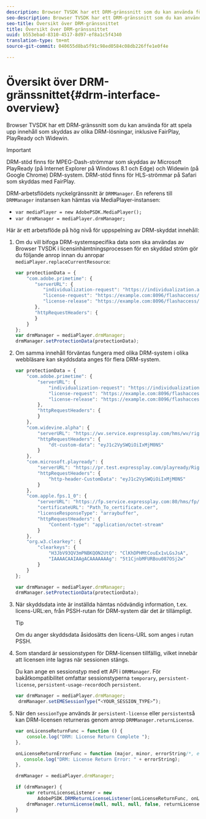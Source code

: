 ```yaml
---
description: Browser TVSDK har ett DRM-gränssnitt som du kan använda för att spela upp innehåll som skyddas av olika DRM-lösningar, inklusive FairPlay, PlayReady och Widewin.
seo-description: Browser TVSDK har ett DRM-gränssnitt som du kan använda för att spela upp innehåll som skyddas av olika DRM-lösningar, inklusive FairPlay, PlayReady och Widewin.
seo-title: Översikt över DRM-gränssnittet
title: Översikt över DRM-gränssnittet
uuid: b553ebad-8310-4517-8d97-ef8a1c5f4340
translation-type: tm+mt
source-git-commit: 040655d8ba5f91c98ed0584c08db226ffe1e0f4e

---
```



# Översikt över DRM-gränssnittet{#drm-interface-overview}

Browser TVSDK har ett DRM-gränssnitt som du kan använda för att spela upp innehåll som skyddas av olika DRM-lösningar, inklusive FairPlay, PlayReady och Widewin.

<!--<a id="section_59994F2059B245E996E0776214804A0A"></a>-->

>[!IMPORTANT]
>
>DRM-stöd finns för MPEG-Dash-strömmar som skyddas av Microsoft PlayReady (på Internet Explorer på Windows 8.1 och Edge) och Widewin (på Google Chrome) DRM-system. DRM-stöd finns för HLS-strömmar på Safari som skyddas med FairPlay.

DRM-arbetsflödets nyckelgränssnitt är `DRMManager`. En referens till `DRMManager` instansen kan hämtas via MediaPlayer-instansen:

* `var mediaPlayer = new AdobePSDK.MediaPlayer();`
* `var drmManager = mediaPlayer.drmManager;`

<!--<a id="section_B7E8AD9A4D4F4BD9BA2A67ABC135D6F9"></a>-->

Här är ett arbetsflöde på hög nivå för uppspelning av DRM-skyddat innehåll:

1. Om du vill bifoga DRM-systemspecifika data som ska användas av Browser TVSDK i licensinhämtningsprocessen för en skyddad ström gör du följande anrop innan du anropar `mediaPlayer.replaceCurrentResource`:

   ```js
   var protectionData = { 
       "com.adobe.primetime": { 
          "serverURL": { 
             "individualization-request": "https://individualization.adobe.com/flashaccess/i15n/v5", 
             "license-request": "https://example.com:8096/flashaccess/req", 
             "license-release": "https://example.com:8096/flashaccess/req" 
          }, 
          "httpRequestHeaders": { 
          } 
       } 
   }; 
   var drmManager = mediaPlayer.drmManager; 
   drmManager.setProtectionData(protectionData);
   ```

1. Om samma innehåll förväntas fungera med olika DRM-system i olika webbläsare kan skyddsdata anges för flera DRM-system.

   ```js
   var protectionData = { 
       "com.adobe.primetime": { 
           "serverURL": { 
               "individualization-request": "https://individualization.adobe.com/flashaccess/i15n/v5", 
               "license-request": "https://example.com:8096/flashaccess/req", 
               "license-release": "https://example.com:8096/flashaccess/req" 
           }, 
           "httpRequestHeaders": { 
           } 
       }, 
       "com.widevine.alpha": { 
           "serverURL": "https://wv.service.expressplay.com/hms/wv/rights/?ExpressPlayToken=<token value>", 
           "httpRequestHeaders": { 
               "dt-custom-data": "eyJ1c2VySWQiOiIxMjM0NS" 
           } 
       }, 
       "com.microsoft.playready": { 
           "serverURL": "https://pr.test.expressplay.com/playready/RightsManager.asmx?ExpressPlayToken=<token value>", 
           "httpRequestHeaders": { 
               "http-header-CustomData": "eyJ1c2VySWQiOiIxMjM0NS" 
           } 
       }, 
       "com.apple.fps.1_0": { 
           "serverURL": "https://fp.service.expressplay.com:80/hms/fp/rights/?ExpressPlayToken=<token value>", 
           "certificateURL": "Path_To_certificate.cer", 
           "licenseResponseType": "arraybuffer", 
           "httpRequestHeaders": { 
               "Content-type": "application/octet-stream" 
           } 
       }, 
       "org.w3.clearkey": { 
           "clearkeys": { 
               "H3JbV93QV3mPNBKQON2UtQ": "ClKhDPHMtCouEx1vLGsJsA", 
               "IAAAACAAIAAgACAAAAAAAg": "5t1CjnbMFURBou087OSj2w" 
           } 
       } 
   }; 
   
   var drmManager = mediaPlayer.drmManager; 
   drmManager.setProtectionData(protectionData);
   ```

1. När skyddsdata inte är inställda hämtas nödvändig information, t.ex. licens-URL:en, från PSSH-rutan för DRM-system där det är tillämpligt.

   >[!TIP]
   >
   >Om du anger skyddsdata åsidosätts den licens-URL som anges i rutan PSSH.

1. Som standard är sessionstypen för DRM-licensen tillfällig, vilket innebär att licensen inte lagras när sessionen stängs.

   Du kan ange en sessionstyp med ett API i `DRMManager`.  För bakåtkompatibilitet omfattar sessionstyperna `temporary`, `persistent-license`, `persistent-usage-record`och `persistent`.

   ```js
   var drmManager = mediaPlayer.drmManager; 
    drmManager.setEMESessionType(“<YOUR_SESSION_TYPE>”); 
   ```

1. När den `sessionType` används är `persistent-license` eller `persistent`så kan DRM-licensen returneras genom anrop `DRMManager.returnLicense`.

   ```js
   var onLicenseReturnFunc = function () { 
       console.log("DRM: License Return Complete "); 
   }, 
   
   onLicenseReturnErrorFunc = function (major, minor, errorString/*, errorServerUrl*/) { 
      console.log("DRM: License Return Error: " + errorString); 
   }, 
   
   drmManager = mediaPlayer.drmManager; 
   
   if (drmManager) { 
       var returnLicenseListener = new  
           AdobePSDK.DRMReturnLicenseListener(onLicenseReturnFunc, onLicenseReturnErrorFunc); 
       drmManager.returnLicense(null, null, null, false, returnLicenseListener, drmLicense.session); 
   }
   ```

